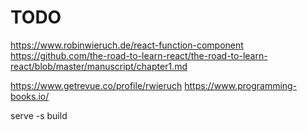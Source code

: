 # TODO
https://www.robinwieruch.de/react-function-component
https://github.com/the-road-to-learn-react/the-road-to-learn-react/blob/master/manuscript/chapter1.md

https://www.getrevue.co/profile/rwieruch
https://www.programming-books.io/

serve -s build